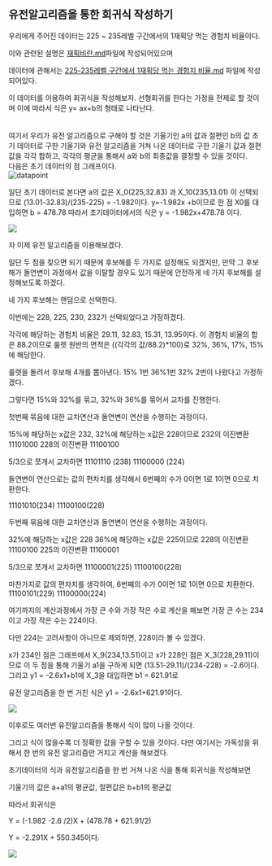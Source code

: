 ## 유전알고리즘을 통한 회귀식 작성하기



우리에게 주어진 데이터는 225 ~ 235레벨 구간에서의 1재획당 먹는 경험치 비율이다.

이와 관련된 설명은 [재획비란.md](https://github.com/ldotw5121/Genetic/blob/master/재획비란.md)파일에 작성되어있으며

데이터에 관해서는 [225-235레벨 구간에서 1재획당 먹는 경험치 비율.md](https://github.com/ldotw5121/Genetic/blob/master/225-235%EB%A0%88%EB%B2%A8%20%EA%B5%AC%EA%B0%84%EC%97%90%EC%84%9C%201%EC%9E%AC%ED%9A%8D%EB%8B%B9%20%EB%A8%B9%EB%8A%94%20%EA%B2%BD%ED%97%98%EC%B9%98%20%EB%B9%84%EC%9C%A8.md) 파일에 작성되어있다.

이 데이터를 이용하여 회귀식을 작성해보자.
선형회귀를 한다는 가정을 전제로 할 것이며 이에 따라서 식은 y= ax+b의 형태로 나타난다.
<br>
<br>
<br>
여기서 우리가 유전 알고리즘으로 구해야 할 것은 기울기인 a의 값과 절편인 b의 값
초기 데이터로 구한 기울기와 유전 알고리즘을 거쳐 나온 데이터로 구한 기울기 값과 절편 값을 각각 합하고, 각각의 평균을 통해서 a와 b의 최종값을 결정할 수 있을 것이다.
<br>
다음은 초기 데이터의 점 그래프이다.
<br>
![datapoint](https://user-images.githubusercontent.com/62733730/85315037-4c669580-b4f5-11ea-8934-5a355dfe5004.jpg)

일단 초기 데이터로 본다면 a의 값은 X_0(225,32.83) 과 X_10(235,13.01) 이 선택되므로 
(13.01-32.83)/(235-225) = -1.982이다.
y=-1.982x +b이므로
한 점 X0를 대입하면 b = 478.78
따라서 초기데이터에서의 식은 y = -1.982x+478.78 이다.

![](https://user-images.githubusercontent.com/62733730/85315058-57212a80-b4f5-11ea-86e0-7fdfb63a0909.jpg)

자 이제 유전 알고리즘을 이용해보겠다.

일단 두 점을 찾으면 되기 때문에 후보해를 두 가지로 설정해도 되겠지만, 만약 그 후보해가 돌연변이 과정에서 값을 이탈할 경우도 있기 때문에 안전하게 네 가지 후보해를 설정해보도록 하겠다. 

네 가지 후보해는 랜덤으로 선택한다.

이번에는 228, 225, 230, 232가 선택되었다고 가정하겠다.

각각에 해당하는 경험치 비율은 29.11, 32.83, 15.31, 13.95이다.
이 경험치 비율의 합은 88.2이므로
룰렛 원반의 면적은 ((각각의 값/88.2)*100)로 32%, 36%, 17%, 15% 에 해당한다.

룰렛을 돌려서 후보해 4개를 뽑아낸다.
15% 1번 36%1번 32% 2번이 나왔다고 가정하겠다.

그렇다면 15%와 32%를 묶고, 32%와 36%를 묶어서 교차를 진행한다.



첫번째 묶음에 대한 교차연산과 돌연변이 연산을 수행하는 과정이다.

15%에 해당하는 x값은 232, 32%에 해당하는 x값은 228이므로
232의 이진변환 11101000
228의 이진변환 11100100

5/3으로 쪼개서 교차하면
11101110 (238)
11100000 (224)

돌연변이 연산으로는 값의 편차치를 생각해서 6번째의 수가 0이면 1로 1이면 0으로 치환한다.

11101010(234)
11100100(228)



두번째 묶음에 대한 교차연산과 돌연변이 연산을 수행하는 과정이다.

32%에 해당하는 x값은 228 36%에 해당하는 x값은 225이므로
228의 이진변환 11100100
225의 이진변환 11100001

5/3으로 쪼개서 교차하면
11100001(225)
11100100(228)

마찬가지로 값의 편차치를 생각하여, 6번째의 수가 0이면 1로 1이면 0으로 치환한다.
11100101(229)
11100000(224)



여기까지의 계산과정에서 가장 큰 수와 가장 작은 수로 계산을 해보면
가장 큰 수는 234이고 가장 작은 수는 224이다.

다만 224는 고려사항이 아니므로 제외하면, 228이라 볼 수 있겠다.



x가 234인 점은 그래프에서 X_9(234,13.51)이고 x가 228인 점은 X_3(228,29.11)이므로
이 두 점을 통해 기울기 a1을 구하게 되면
(13.51-29.11)/(234-228) = -2.6이다.
그리고 y1 = -2.6x1+b1에 X_3을 대입하면 b1 = 621.91로

유전 알고리즘을 한 번 거친 식은 y1 = -2.6x1+621.91이다.

![](https://user-images.githubusercontent.com/62733730/85315074-5be5de80-b4f5-11ea-8515-470a3048096b.jpg)

이후로도 여러번 유전알고리즘을 통해서 식이 많이 나올 것이다.

그리고 식이 많을수록 더 정확한 값을 구할 수 있을 것이다.
다만 여기서는 가독성을 위해서 한 번의 유전 알고리즘만 거치고 계산을 해보겠다.



초기데이터의 식과 유전알고리즘을 한 번 거쳐 나온 식을 통해 회귀식을 작성해보면

기울기의 값은 a+a1의 평균값, 절편값은 b+b1의 평균값

따라서 회귀식은

Y = (-1.982 -2.6 /2)X + (478.78 + 621.91/2)

Y = -2.291X + 550.345이다.

![](https://user-images.githubusercontent.com/62733730/85315098-63a58300-b4f5-11ea-858e-6b784e6a97cd.jpg)

